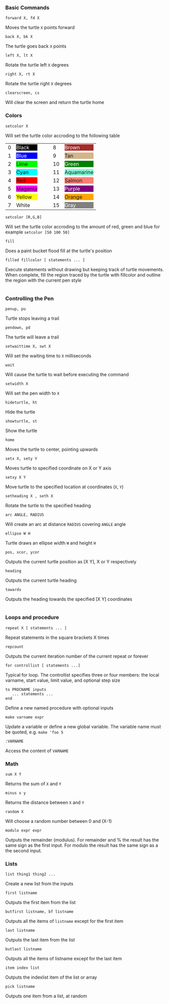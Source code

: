 
### Basic Commands

```
forward X, fd X
```
Moves the turtle `X` points forward

```
back X, bk X
```
The turtle goes back `X` points

```
left X, lt X
```
Rotate the turtle left `X` degrees

```
right X, rt X
```
Rotate the turtle right `X` degrees

```
clearscreen, cs
```
Will clear the screen and return the turtle home


### Colors

```
setcolor X
```
Will set the turtle color accroding to the following table

|     |                                                                 |                          |     |                                                                   |
| --- | --------------------------------------------------------------- | ------------------------ | --- | ----------------------------------------------------------------- |
| 0   | <div style="background-color: black; color: white;">Black</div> | &nbsp;&nbsp;&nbsp;&nbsp; | 8   | <div style="background-color: brown; color: white;">Brown</div>   |
| 1   | <div style="background-color: blue; color: white;">Blue</div>   |                          | 9   | <div style="background-color: tan;">Tan</div>                     |
| 2   | <div style="background-color: lime;">Lime</div>                 |                          | 10  | <div style="background-color: green; color: white;">Green</div>   |
| 3   | <div style="background-color: cyan;">Cyan</div>                 |                          | 11  | <div style="background-color: aquamarine;">Aquamarine</div>       |
| 4   | <div style="background-color: red; ">Red</div>                  |                          | 12  | <div style="background-color: salmon;">Salmon</div>               |
| 5   | <div style="background-color: magenta;">Magenta</div>           |                          | 13  | <div style="background-color: purple; color: white;">Purple</div> |
| 6   | <div style="background-color: yellow;">Yellow</div>             |                          | 14  | <div style="background-color: orange;">Orange</div>               |
| 7   | <div style="background-color: white;">White</div>               |                          | 15  | <div style="background-color: gray; color: white;">Gray</div>     |


```
setcolor [R,G,B]
```    
Will set the turtle color accroding to the amount of red, green and blue for example `setcolor [50 100 50]`

```
fill
```
Does a paint bucket flood fill at the turtle's position

```
filled fillcolor [ statements ... ]
```
Execute statements without drawing but keeping track of turtle movements. 
When complete, fill the region traced by the turtle with fillcolor and outline the region with the current pen style

#
### Controlling the Pen

```
penup, pu
```
Turtle stops leaving a trail

```
pendown, pd
```
The turtle will leave a trail
            
```
setwaittime X, swt X
```
Will set the waiting time to `X` milliseconds

```
wait
```
Will cause the turtle to wait before executing the command

```
setwidth X
```
Will set the pen width to `X`

```
hideturtle, ht
```
Hide the turtle

```
showturtle, st
```
Show the turtle

```
home
```
Moves the turtle to center, pointing upwards

```
setx X, sety Y
```
Moves turtle to specified coordinate on X or Y axis

```
setxy X Y
```
Move turtle to the specified location at coordinates (`X`, `Y`)

```
setheading X , seth X
```
Rotate the turtle to the specified heading
            
```
arc ANGLE, RADIUS
```
Will create an arc at distance `RADIUS` covering `ANGLE` angle

```
ellipse W H
```
Turtle draws an ellipse width `W` and height `H`

```
pos, xcor, ycor
```
Outputs the current turtle position as [X Y], X or Y respectively

```
heading
```
Outputs the current turtle heading

```
towards
```
Outputs the heading towards the specified [X Y] coordinates
          

#
### Loops and procedure

```
repeat X [ statements ... ]
```
Repeat statements in the square brackets X times

```
repcount
```
Outputs the current iteration number of the current repeat or forever

```
for controllist [ statements ...]
```
Typical for loop. The controllist specifies three or four members: the local varname, start value, limit value, and optional step size

```
to PROCNAME inputs 
   ... statements ...
end
```
Define a new named procedure with optional inputs

```
make varname expr
```
Update a variable or define a new global variable. The variable name must be quoted, e.g. ```make 'foo 5```
                
```
:VARNAME
```
Access the content of `VARNAME`


### Math

```
sum X Y
```
Returns the sum of `X` and `Y`

```
minus x y
```
Returns the distance between `X` and `Y`
            
```
random X
```
Will choose a random number between 0 and (X-1)

```
modulo expr expr
```
Outputs the remainder (modulus). For remainder and % the result has the same sign as the first input.
For modulo the result has the same sign as a the second input.
  

### Lists

```
list thing1 thing2 ...
```
Create a new list from the inputs


```
first listname
```
Outputs the first item from the list

```
butfirst listname, bf listname
```
Outputs all the items of `listname` except for the first item

```
last listname
```
Outputs the last item from the list

```
butlast listname
```
Outputs all the items of listname except for the last item

```
item index list
```
Outputs the indexlist item of the list or array

```
pick listname
```
Outputs one item from a list, at random
